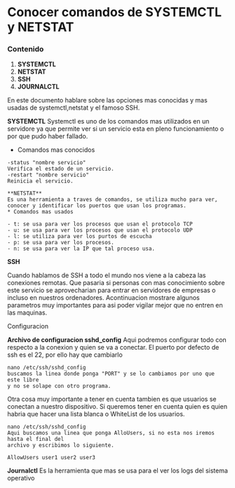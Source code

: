 # Conocer comandos de SYSTEMCTL y NETSTAT 
### Contenido
1. **SYSTEMCTL**
2. **NETSTAT**
3. **SSH**
4. **JOURNALCTL**

En este documento hablare sobre las opciones mas conocidas y mas usadas de systemctl,netstat y el famoso SSH.

**SYSTEMCTL**
Systemctl es uno de los comandos mas utilizados en un servidore
ya que permite ver si un servicio esta en pleno funcionamiento
o por que pudo haber fallado.
* Comandos mas conocidos
```
-status "nombre servicio"
Verifica el estado de un servicio.
-restart "nombre servicio"
Reinicia el servicio.

**NETSTAT**
Es una herramienta a traves de comandos, se utiliza mucho para ver, conocer y identificar los puertos que usan los programas.
* Comandos mas usados
```
    - t: se usa para ver los procesos que usan el protocolo TCP
    - u: se usa para ver los procesos que usan el protocolo UDP
    - l: se utiliza para ver los purtos de escucha
    - p: se usa para ver los procesos.
    - n: se usa para ver la IP que tal proceso usa.

**SSH**

Cuando hablamos de SSH a todo el mundo nos viene a la cabeza las conexiones remotas.
Que pasaria si personas con mas conocimiento sobre este servicio se aprovecharian para entrar en servidores de empresas o incluso en nuestros ordenadores.
Acontinuacion mostrare algunos parametros muy importantes para asi poder vigilar mejor que no entren en las maquinas.

Configuracion

**Archivo de configuracion sshd_config**
Aqui podremos configurar todo con respecto a la conexion y quien se va a conectar.
El puerto por defecto de ssh es el 22, por ello hay que cambiarlo
```
nano /etc/ssh/sshd_config
buscamos la linea donde ponga "PORT" y se lo cambiamos por uno que este libre 
y no se solape con otro programa.
```
Otra cosa muy importante a tener en cuenta tambien es que usuarios se conectan a nuestro dispositivo.
Si queremos tener en cuenta quien es quien habria que hacer una lista blanca o WhiteList de los usuarios.
```
nano /etc/ssh/sshd_config
Aqui buscamos una linea que ponga AlloUsers, si no esta nos iremos hasta el final del 
archivo y escribimos lo siguiente.

AllowUsers user1 user2 user3
```
**Journalctl**
Es la herramienta que mas se usa para el ver los logs del sistema operativo
